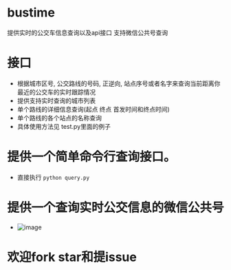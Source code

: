 # bustime
提供实时的公交车信息查询以及api接口 支持微信公共号查询


# 接口
- 根据城市区号, 公交路线的号码, 正逆向, 站点序号或者名字来查询当前距离你最近的公交车的实时跟踪情况
- 提供支持实时查询的城市列表
- 单个路线的详细信息查询(起点 终点 首发时间和终点时间)
- 单个路线的各个站点的名称查询
- 具体使用方法见 test.py里面的例子

# 提供一个简单命令行查询接口。
- 直接执行 `python query.py`

# 提供一个查询实时公交信息的微信公共号
- ![image](https://raw.githubusercontent.com/no13bus/bustime/master/weixin.jpg)

# 欢迎fork star和提issue
